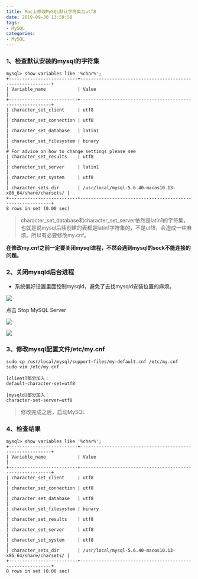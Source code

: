 ```yaml
---
title: Mac上修改MySQL默认字符集为utf8
date: 2019-09-30 13:59:58
tags:
- MySQL
categories:
- MySQL
---
```


### 1、检查默认安装的mysql的字符集

```shell
mysql> show variables like '%char%';
+--------------------------+-----------------------------------------------------------+
| Variable_name            | Value                                                     |
+--------------------------+-----------------------------------------------------------+
| character_set_client     | utf8                                                      |
| character_set_connection | utf8                                                      |
| character_set_database   | latin1                                                    |
| character_set_filesystem | binary                                                    |
# For advice on how to change settings please see
| character_set_results    | utf8                                                      |
| character_set_server     | latin1                                                    |
| character_set_system     | utf8                                                      |
| character_sets_dir       | /usr/local/mysql-5.6.40-macos10.13-x86_64/share/charsets/ |
+--------------------------+-----------------------------------------------------------+
8 rows in set (0.00 sec)
```
<!-- more -->

> character\_set\_database和character\_set\_server依然是latin1的字符集，也就是说mysql后续创建的表都是latin1字符集的，不是utf8，会造成一些麻烦。所以有必要修改my.cnf。

**在修改my.cnf之前一定要关闭mysql进程，不然会遇到mysql的sock不能连接的问题。**

### 2、关闭mysqld后台进程

* 系统偏好设置里面控制mysqld，避免了去找mysqld安装位置的麻烦。

![](http://static.staryjie.com/static/images/20181205093637.png)

点击 Stop MySQL Server

![](http://static.staryjie.com/static/images/20181205093709.png)

![](http://static.staryjie.com/static/images/20181205093754.png)

### 3、修改mysql配置文件/etc/my.cnf

```shell
sudo cp /usr/local/mysql/support-files/my-default.cnf /etc/my.cnf
sudo vim /etc/my.cnf
```

```text
[client]部分加入：  
default-character-set=utf8  

[mysqld]部分加入：  
character-set-server=utf8
```

> 修改完成之后，启动MySQL

### 4、检查结果

```shell
mysql> show variables like '%char%';
+--------------------------+-----------------------------------------------------------+
| Variable_name            | Value                                                     |
+--------------------------+-----------------------------------------------------------+
| character_set_client     | utf8                                                      |
| character_set_connection | utf8                                                      |
| character_set_database   | utf8                                                      |
| character_set_filesystem | binary                                                    |
| character_set_results    | utf8                                                      |
| character_set_server     | utf8                                                      |
| character_set_system     | utf8                                                      |
| character_sets_dir       | /usr/local/mysql-5.6.40-macos10.13-x86_64/share/charsets/ |
+--------------------------+-----------------------------------------------------------+
8 rows in set (0.00 sec)
```
